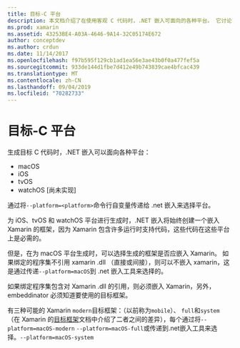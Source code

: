 ```yaml
---
title: 目标-C 平台
description: 本文档介绍了在使用客观 C 代码时，.NET 嵌入可面向的各种平台。 它讨论了 macOS、iOS、tvOS 和 watchOS。
ms.prod: xamarin
ms.assetid: 43253BE4-A03A-4646-9A14-32C05174E672
author: conceptdev
ms.author: crdun
ms.date: 11/14/2017
ms.openlocfilehash: f97b595f129cb1ad1ea56e3ae43b0f0a477fef5a
ms.sourcegitcommit: 933de144d1fbe7d412e49b743839cae4bfcac439
ms.translationtype: MT
ms.contentlocale: zh-CN
ms.lasthandoff: 09/04/2019
ms.locfileid: "70282733"
---
```

# <a name="objective-c-platforms"></a>目标-C 平台

生成目标 C 代码时，.NET 嵌入可以面向各种平台：

* macOS
* iOS
* tvOS
* watchOS [尚未实现]

通过将`--platform=<platform>`命令行自变量传递给 .net 嵌入来选择平台。

为 iOS、tvOS 和 watchOS 平台进行生成时，.NET 嵌入将始终创建一个嵌入 Xamarin 的框架，因为 Xamarin 包含许多运行时支持代码，这些代码在这些平台上是必需的。

但是，在为 macOS 平台生成时，可以选择生成的框架是否应嵌入 Xamarin。 如果绑定的程序集不引用 xamarin .dll （直接或间接），则可以不嵌入 xamarin，这是通过传递`--platform=macOS`到 .net 嵌入工具来选择的。

如果绑定程序集包含对 Xamarin .dll 的引用，则必须嵌入 Xamarin，另外，embeddinator 必须知道要使用的目标框架。

有三种可能的 Xamarin `modern`目标框架：（以前称为`mobile`）、 `full`和`system` （在 Xamarin 的[目标框架][1]文档中介绍了二者之间的差异），每个通过将`--platform=macOS-modern` `--platform=macOS-full`或传递到.net嵌入工具来选择。`--platform=macOS-system`

[1]: ~/mac/platform/target-framework.md
